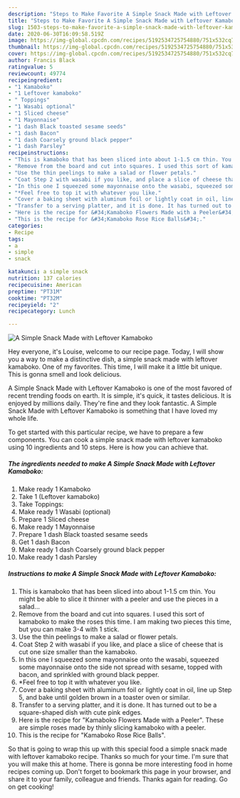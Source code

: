```yaml
---
description: "Steps to Make Favorite A Simple Snack Made with Leftover Kamaboko"
title: "Steps to Make Favorite A Simple Snack Made with Leftover Kamaboko"
slug: 1503-steps-to-make-favorite-a-simple-snack-made-with-leftover-kamaboko
date: 2020-06-30T16:09:58.519Z
image: https://img-global.cpcdn.com/recipes/5192534725754880/751x532cq70/a-simple-snack-made-with-leftover-kamaboko-recipe-main-photo.jpg
thumbnail: https://img-global.cpcdn.com/recipes/5192534725754880/751x532cq70/a-simple-snack-made-with-leftover-kamaboko-recipe-main-photo.jpg
cover: https://img-global.cpcdn.com/recipes/5192534725754880/751x532cq70/a-simple-snack-made-with-leftover-kamaboko-recipe-main-photo.jpg
author: Francis Black
ratingvalue: 5
reviewcount: 49774
recipeingredient:
- "1 Kamaboko"
- "1 Leftover kamaboko"
- " Toppings"
- "1 Wasabi optional"
- "1 Sliced cheese"
- "1 Mayonnaise"
- "1 dash Black toasted sesame seeds"
- "1 dash Bacon"
- "1 dash Coarsely ground black pepper"
- "1 dash Parsley"
recipeinstructions:
- "This is kamaboko that has been sliced into about 1-1.5 cm thin. You might be able to slice it thinner with a peeler and use the pieces in a salad..."
- "Remove from the board and cut into squares. I used this sort of kamaboko to make the roses this time. I am making two pieces this time, but you can make 3-4 with 1 stick."
- "Use the thin peelings to make a salad or flower petals."
- "Coat Step 2 with wasabi if you like, and place a slice of cheese that is cut one size smaller than the kamaboko."
- "In this one I squeezed some mayonnaise onto the wasabi, squeezed some mayonnaise onto the side not spread with sesame, topped with bacon, and sprinkled with ground black pepper."
- "*Feel free to top it with whatever you like."
- "Cover a baking sheet with aluminum foil or lightly coat in oil, line up Step 5, and bake until golden brown in a toaster oven or similar."
- "Transfer to a serving platter, and it is done. It has turned out to be a square-shaped dish with cute pink edges."
- "Here is the recipe for &#34;Kamaboko Flowers Made with a Peeler&#34;. These are simple roses made by thinly slicing kamaboko with a peeler."
- "This is the recipe for &#34;Kamaboko Rose Rice Balls&#34;."
categories:
- Recipe
tags:
- a
- simple
- snack

katakunci: a simple snack 
nutrition: 137 calories
recipecuisine: American
preptime: "PT31M"
cooktime: "PT32M"
recipeyield: "2"
recipecategory: Lunch

---
```



![A Simple Snack Made with Leftover Kamaboko](https://img-global.cpcdn.com/recipes/5192534725754880/751x532cq70/a-simple-snack-made-with-leftover-kamaboko-recipe-main-photo.jpg)

Hey everyone, it's Louise, welcome to our recipe page. Today, I will show you a way to make a distinctive dish, a simple snack made with leftover kamaboko. One of my favorites. This time, I will make it a little bit unique. This is gonna smell and look delicious.

A Simple Snack Made with Leftover Kamaboko is one of the most favored of recent trending foods on earth. It is simple, it's quick, it tastes delicious. It is enjoyed by millions daily. They're fine and they look fantastic. A Simple Snack Made with Leftover Kamaboko is something that I have loved my whole life.




To get started with this particular recipe, we have to prepare a few components. You can cook a simple snack made with leftover kamaboko using 10 ingredients and 10 steps. Here is how you can achieve that.

<!--inarticleads1-->

##### The ingredients needed to make A Simple Snack Made with Leftover Kamaboko:

1. Make ready 1 Kamaboko
1. Take 1 (Leftover kamaboko)
1. Take  Toppings:
1. Make ready 1 Wasabi (optional)
1. Prepare 1 Sliced cheese
1. Make ready 1 Mayonnaise
1. Prepare 1 dash Black toasted sesame seeds
1. Get 1 dash Bacon
1. Make ready 1 dash Coarsely ground black pepper
1. Make ready 1 dash Parsley




<!--inarticleads2-->

##### Instructions to make A Simple Snack Made with Leftover Kamaboko:

1. This is kamaboko that has been sliced into about 1-1.5 cm thin. You might be able to slice it thinner with a peeler and use the pieces in a salad...
1. Remove from the board and cut into squares. I used this sort of kamaboko to make the roses this time. I am making two pieces this time, but you can make 3-4 with 1 stick.
1. Use the thin peelings to make a salad or flower petals.
1. Coat Step 2 with wasabi if you like, and place a slice of cheese that is cut one size smaller than the kamaboko.
1. In this one I squeezed some mayonnaise onto the wasabi, squeezed some mayonnaise onto the side not spread with sesame, topped with bacon, and sprinkled with ground black pepper.
1. *Feel free to top it with whatever you like.
1. Cover a baking sheet with aluminum foil or lightly coat in oil, line up Step 5, and bake until golden brown in a toaster oven or similar.
1. Transfer to a serving platter, and it is done. It has turned out to be a square-shaped dish with cute pink edges.
1. Here is the recipe for &#34;Kamaboko Flowers Made with a Peeler&#34;. These are simple roses made by thinly slicing kamaboko with a peeler.
1. This is the recipe for &#34;Kamaboko Rose Rice Balls&#34;.




So that is going to wrap this up with this special food a simple snack made with leftover kamaboko recipe. Thanks so much for your time. I'm sure that you will make this at home. There is gonna be more interesting food in home recipes coming up. Don't forget to bookmark this page in your browser, and share it to your family, colleague and friends. Thanks again for reading. Go on get cooking!
